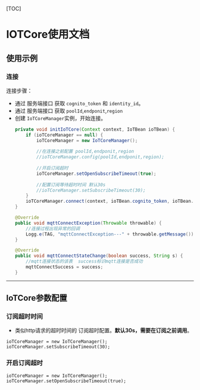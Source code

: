 [TOC]

# IOTCore使用文档

##  使用示例
###  连接

连接步骤：

* 通过 服务端接口 获取 `cognito_token` 和 `identity_id`。
* 通过 服务端接口 获取 `poolId`,`endponit`,`region`
* 创建 `IoTCoreManager`实例，开始连接。
  ```java
  private void initIoTCore(Context context, IoTBean ioTBean) {
      if (ioTCoreManager == null) {
          ioTCoreManager = new IoTCoreManager();
          
          //在连接之前配置 poolId,endponit,region
          //ioTCoreManager.config(poolId,endponit,region);
          
          //开启订阅超时
          ioTCoreManager.setOpenSubscribeTimeout(true);
          
          //配置订阅等待超时时间 默认30s
          //ioTCoreManager.setSubscribeTimeout(30);
      }
      ioTCoreManager.connect(context, ioTBean.cognito_token, ioTBean.identity_id, this);
  }

  @Override
  public void mqttConnectException(Throwable throwable) {
      //连接过程出现异常的回调
      Logg.e(TAG, "mqttConnectException---" + throwable.getMessage());
  }

  @Override
  public void mqttConnectStateChange(boolean success, String s) {
      //mqtt连接状态的该表  success标识mqtt连接是否成功
      mqttConnectSuccess = success;
  }
  ```
---


## IoTCore参数配置
### 订阅超时时间
* 类似http请求的超时时间的 订阅超时配置。**默认30s，需要在订阅之前调用**。
```
ioTCoreManager = new IoTCoreManager();
ioTCoreManager.setSubscribeTimeout(30);
```

### 开启订阅超时
```
ioTCoreManager = new IoTCoreManager();
ioTCoreManager.setOpenSubscribeTimeout(true);
```
